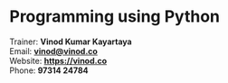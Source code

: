 # Programming using Python

Trainer: **Vinod Kumar Kayartaya** <br />
Email: **vinod@vinod.co** <br />
Website: **https://vinod.co** <br />
Phone: **97314 24784** <br />
